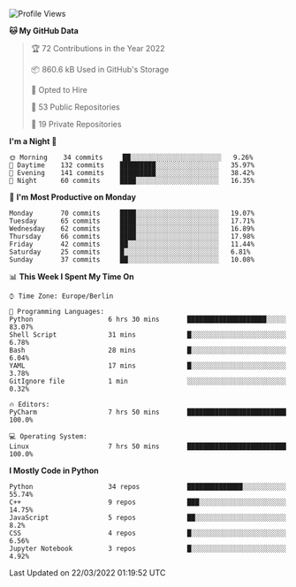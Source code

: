 <!--START_SECTION:waka-->
![Profile Views](http://img.shields.io/badge/Profile%20Views-10-blue)

**🐱 My GitHub Data** 

> 🏆 72 Contributions in the Year 2022
 > 
> 📦 860.6 kB Used in GitHub's Storage 
 > 
> 💼 Opted to Hire
 > 
> 📜 53 Public Repositories 
 > 
> 🔑 19 Private Repositories  
 > 
**I'm a Night 🦉** 

```text
🌞 Morning    34 commits     ██░░░░░░░░░░░░░░░░░░░░░░░   9.26% 
🌆 Daytime    132 commits    █████████░░░░░░░░░░░░░░░░   35.97% 
🌃 Evening    141 commits    █████████░░░░░░░░░░░░░░░░   38.42% 
🌙 Night      60 commits     ████░░░░░░░░░░░░░░░░░░░░░   16.35%

```
📅 **I'm Most Productive on Monday** 

```text
Monday       70 commits     ████░░░░░░░░░░░░░░░░░░░░░   19.07% 
Tuesday      65 commits     ████░░░░░░░░░░░░░░░░░░░░░   17.71% 
Wednesday    62 commits     ████░░░░░░░░░░░░░░░░░░░░░   16.89% 
Thursday     66 commits     ████░░░░░░░░░░░░░░░░░░░░░   17.98% 
Friday       42 commits     ██░░░░░░░░░░░░░░░░░░░░░░░   11.44% 
Saturday     25 commits     █░░░░░░░░░░░░░░░░░░░░░░░░   6.81% 
Sunday       37 commits     ██░░░░░░░░░░░░░░░░░░░░░░░   10.08%

```


📊 **This Week I Spent My Time On** 

```text
⌚︎ Time Zone: Europe/Berlin

💬 Programming Languages: 
Python                   6 hrs 30 mins       ████████████████████░░░░░   83.07% 
Shell Script             31 mins             █░░░░░░░░░░░░░░░░░░░░░░░░   6.78% 
Bash                     28 mins             █░░░░░░░░░░░░░░░░░░░░░░░░   6.04% 
YAML                     17 mins             █░░░░░░░░░░░░░░░░░░░░░░░░   3.78% 
GitIgnore file           1 min               ░░░░░░░░░░░░░░░░░░░░░░░░░   0.32%

🔥 Editors: 
PyCharm                  7 hrs 50 mins       █████████████████████████   100.0%

💻 Operating System: 
Linux                    7 hrs 50 mins       █████████████████████████   100.0%

```

**I Mostly Code in Python** 

```text
Python                   34 repos            ██████████████░░░░░░░░░░░   55.74% 
C++                      9 repos             ███░░░░░░░░░░░░░░░░░░░░░░   14.75% 
JavaScript               5 repos             ██░░░░░░░░░░░░░░░░░░░░░░░   8.2% 
CSS                      4 repos             █░░░░░░░░░░░░░░░░░░░░░░░░   6.56% 
Jupyter Notebook         3 repos             █░░░░░░░░░░░░░░░░░░░░░░░░   4.92%

```



 Last Updated on 22/03/2022 01:19:52 UTC
<!--END_SECTION:waka-->　　
